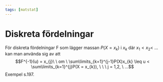 ```yaml
---
tags: [matstat]
---
```

# Diskreta fördelningar 
För diskreta fördelningar F som lägger massan $P(X =x_{k})$ i $x_{k}$ där $x_{1} < x_{2} < \ ...$ kan man använda sig av att $$F^{-1}(u) = x_{j}\ \  om \ \sum\limits_{k=1}^{j-1}P(X)x_{k} \leq u < \sum\limits_{k=1}^{j}P(X = x_{k}), \ \ \ j = 1,2, \ ...$$Exempel s.197. 

